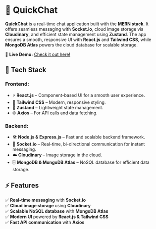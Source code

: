# 💬 QuickChat  

**QuickChat** is a real-time chat application built with the **MERN stack**. It offers seamless messaging with **Socket.io**, cloud image storage via **Cloudinary**, and efficient state management using **Zustand**. The app ensures a smooth, responsive UI with **React.js** and **Tailwind CSS**, while **MongoDB Atlas** powers the cloud database for scalable storage.  

🚀 **Live Demo:** [Check it out here!](https://quickchat-dju4.onrender.com)  

## 🚀 Tech Stack  
### **Frontend:**  
- ⚡ **React.js** – Component-based UI for a smooth user experience.  
- 🎨 **Tailwind CSS** – Modern, responsive styling.  
- 🔄 **Zustand** – Lightweight state management.  
- 🌐 **Axios** – For API calls and data fetching.  

### **Backend:**  
- 🛠 **Node.js & Express.js** – Fast and scalable backend framework.  
- 🔌 **Socket.io** – Real-time, bi-directional communication for instant messaging.  
- ☁️ **Cloudinary** – Image storage in the cloud.  
- 🗄 **MongoDB & MongoDB Atlas** – NoSQL database for efficient data storage.  

## ⚡ Features  
✅ **Real-time messaging** with **Socket.io**  
✅ **Cloud image storage** using **Cloudinary**  
✅ **Scalable NoSQL database** with **MongoDB Atlas**  
✅ **Modern UI** powered by **React.js & Tailwind CSS**  
✅ **Fast API communication** with **Axios**
